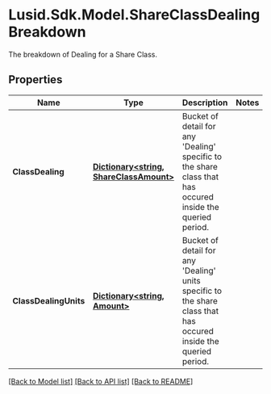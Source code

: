 # Lusid.Sdk.Model.ShareClassDealingBreakdown
The breakdown of Dealing for a Share Class.

## Properties

Name | Type | Description | Notes
------------ | ------------- | ------------- | -------------
**ClassDealing** | [**Dictionary&lt;string, ShareClassAmount&gt;**](ShareClassAmount.md) | Bucket of detail for any &#39;Dealing&#39; specific to the share class that has occured inside the queried period. | 
**ClassDealingUnits** | [**Dictionary&lt;string, Amount&gt;**](Amount.md) | Bucket of detail for any &#39;Dealing&#39; units specific to the share class that has occured inside the queried period. | 

[[Back to Model list]](../README.md#documentation-for-models) [[Back to API list]](../README.md#documentation-for-api-endpoints) [[Back to README]](../README.md)

